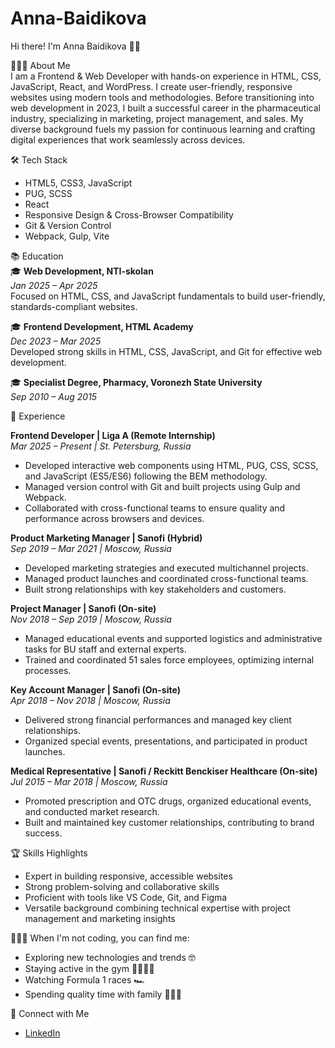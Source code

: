 # Anna-Baidikova

Hi there! I'm Anna Baidikova 👋🏻 

👩🏼‍💻 About Me  
I am a Frontend & Web Developer with hands-on experience in HTML, CSS, JavaScript, React, and WordPress. I create user-friendly, responsive websites using modern tools and methodologies. Before transitioning into web development in 2023, I built a successful career in the pharmaceutical industry, specializing in marketing, project management, and sales. My diverse background fuels my passion for continuous learning and crafting digital experiences that work seamlessly across devices.

🛠 Tech Stack
 
- HTML5, CSS3, JavaScript
- PUG, SCSS   
- React
- Responsive Design & Cross-Browser Compatibility
- Git & Version Control
- Webpack, Gulp, Vite   


📚 Education  
🎓 **Web Development, NTI-skolan**  
*Jan 2025 – Apr 2025*  
Focused on HTML, CSS, and JavaScript fundamentals to build user-friendly, standards-compliant websites.

🎓 **Frontend Development, HTML Academy**  
*Dec 2023 – Mar 2025*  
Developed strong skills in HTML, CSS, JavaScript, and Git for effective web development.

🎓 **Specialist Degree, Pharmacy, Voronezh State University**  
*Sep 2010 – Aug 2015*  

💼 Experience

**Frontend Developer | Liga A (Remote Internship)**  
*Mar 2025 – Present | St. Petersburg, Russia*  
- Developed interactive web components using HTML, PUG, CSS, SCSS, and JavaScript (ES5/ES6) following the BEM methodology.  
- Managed version control with Git and built projects using Gulp and Webpack.  
- Collaborated with cross-functional teams to ensure quality and performance across browsers and devices.

**Product Marketing Manager | Sanofi (Hybrid)**  
*Sep 2019 – Mar 2021 | Moscow, Russia*  
- Developed marketing strategies and executed multichannel projects.  
- Managed product launches and coordinated cross-functional teams.  
- Built strong relationships with key stakeholders and customers.

**Project Manager | Sanofi (On-site)**  
*Nov 2018 – Sep 2019 | Moscow, Russia*  
- Managed educational events and supported logistics and administrative tasks for BU staff and external experts.  
- Trained and coordinated 51 sales force employees, optimizing internal processes.

**Key Account Manager | Sanofi (On-site)**  
*Apr 2018 – Nov 2018 | Moscow, Russia*  
- Delivered strong financial performances and managed key client relationships.  
- Organized special events, presentations, and participated in product launches.

**Medical Representative | Sanofi / Reckitt Benckiser Healthcare (On-site)**  
*Jul 2015 – Mar 2018 | Moscow, Russia*  
- Promoted prescription and OTC drugs, organized educational events, and conducted market research.  
- Built and maintained key customer relationships, contributing to brand success.

🏆 Skills Highlights  
- Expert in building responsive, accessible websites  
- Strong problem-solving and collaborative skills  
- Proficient with tools like VS Code, Git, and Figma  
- Versatile background combining technical expertise with project management and marketing insights

🙋🏼‍♀️ When I'm not coding, you can find me:  
- Exploring new technologies and trends 🤓
- Staying active in the gym 🏃🏼‍♀️‍➡️
- Watching Formula 1 races  🏎️
- Spending quality time with family 🧑‍🧑‍🧒


🤝 Connect with Me  
- [LinkedIn](#www.linkedin.com/in/anna-baidikova)  
  

